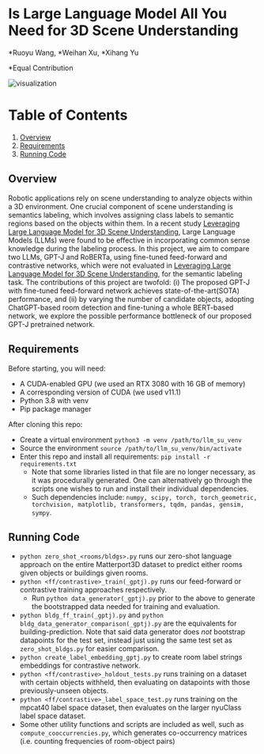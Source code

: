 # Is Large Language Model All You Need for 3D Scene Understanding

*Ruoyu Wang, *Weihan Xu, *Xihang Yu

*Equal Contribution

![visualization](https://github.com/XihangYU630/llm_scene_understanding_gptj/images/RealDSGExample.png)

# Table of Contents
1. [Overview](#overview)
2. [Requirements](#requirements)
3. [Running Code](#running-code)

## Overview

Robotic applications rely on scene understanding to analyze objects within a 3D environment. One crucial component of scene understanding is semantics labeling, which involves assigning class labels to semantic regions based on the objects within them. In a recent study [Leveraging Large Language Model for 3D Scene Understanding](https://arxiv.org/abs/2209.05629), Large Language Models (LLMs) were found to be effective in incorporating common sense knowledge during the labeling process. In this project, we aim to compare two LLMs, GPT-J and RoBERTa, using fine-tuned feed-forward and contrastive networks, which were not evaluated in [Leveraging Large Language Model for 3D Scene Understanding](https://arxiv.org/abs/2209.05629), for the semantic labeling task. The contributions of this project are twofold: (i) The proposed GPT-J with fine-tuned feed-forward network achieves state-of-the-art(SOTA) performance, and (ii) by varying the number of candidate objects, adopting ChatGPT-based room detection and fine-tuning a whole BERT-based network, we explore the possible performance bottleneck of our proposed GPT-J pretrained network.

## Requirements
Before starting, you will need:
- A CUDA-enabled GPU (we used an RTX 3080 with 16 GB of memory)
- A corresponding version of CUDA (we used v11.1)
- Python 3.8 with venv
- Pip package manager

After cloning this repo: 
- Create a virtual environment `python3 -m venv /path/to/llm_su_venv`
- Source the environment `source /path/to/llm_su_venv/bin/activate`
- Enter this repo and install all requirements: `pip install -r requirements.txt`
  - Note that some libraries listed in that file are no longer necessary, as it was procedurally generated. One can alternatively go through the scripts one wishes to run and install their individual dependencies.
  - Such dependencies include: `numpy, scipy, torch, torch_geometric, torchvision, matplotlib, transformers, tqdm, pandas, gensim, sympy`.

## Running Code
- `python zero_shot_<rooms/bldgs>.py` runs our zero-shot language approach on the entire Matterport3D dataset to predict either rooms given objects or buildings given rooms.
- `python <ff/contrastive>_train(_gptj).py` runs our feed-forward or contrastive training approaches respectively.
  - Run `python data_generator(_gptj).py` prior to the above to generate the bootstrapped data needed for training and evaluation.
- `python bldg_ff_train(_gptj).py` and `python bldg_data_generator_comparison(_gptj).py` are the equivalents for building-prediction. Note that said data generator does _not_ bootstrap datapoints for the test set, instead just using the same test set as `zero_shot_bldgs.py` for easier comparison.
- `python create_label_embedding_gptj.py` to create room label strings embeddings for contrastive network.
- `python <ff/contrastive>_holdout_tests.py` runs training on a dataset with certain objects withheld, then evaluating on datapoints with those previously-unseen objects.
- `python <ff/contrastive>_label_space_test.py` runs training on the mpcat40 label space dataset, then evaluates on the larger nyuClass label space dataset.
- Some other utility functions and scripts are included as well, such as `compute_cooccurrencies.py`, which generates co-occurrency matrices (i.e. counting frequencies of room-object pairs)
